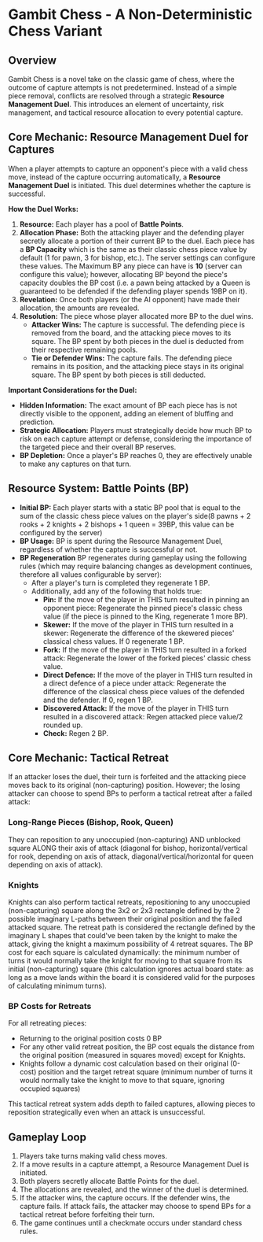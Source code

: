 # Gambit Chess - A Non-Deterministic Chess Variant

## Overview

Gambit Chess is a novel take on the classic game of chess, where the outcome of capture attempts is not predetermined. Instead of a simple piece removal, conflicts are resolved through a strategic **Resource Management Duel**. This introduces an element of uncertainty, risk management, and tactical resource allocation to every potential capture.

## Core Mechanic: Resource Management Duel for Captures

When a player attempts to capture an opponent's piece with a valid chess move, instead of the capture occurring automatically, a **Resource Management Duel** is initiated. This duel determines whether the capture is successful.

**How the Duel Works:**

1.  **Resource:** Each player has a pool of **Battle Points**.
2.  **Allocation Phase:** Both the attacking player and the defending player secretly allocate a portion of their current BP to the duel. Each piece has a **BP Capacity** which is the same as their classic chess piece value by default (1 for pawn, 3 for bishop, etc.). The server settings can configure these values. The Maximum BP any piece can have is **10** (server can configure this value); however, allocating BP beyond the piece's capacity doubles the BP cost (i.e. a pawn being attacked by a Queen is guaranteed to be defended if the defending player spends 19BP on it).
3.  **Revelation:** Once both players (or the AI opponent) have made their allocation, the amounts are revealed.
4.  **Resolution:** The piece whose player allocated more BP to the duel wins.
    * **Attacker Wins:** The capture is successful. The defending piece is removed from the board, and the attacking piece moves to its square. The BP spent by both pieces in the duel is deducted from their respective remaining pools.
    * **Tie or Defender Wins:** The capture fails. The defending piece remains in its position, and the attacking piece stays in its original square. The BP spent by both pieces is still deducted.

**Important Considerations for the Duel:**

* **Hidden Information:** The exact amount of BP each piece has is not directly visible to the opponent, adding an element of bluffing and prediction.
* **Strategic Allocation:** Players must strategically decide how much BP to risk on each capture attempt or defense, considering the importance of the targeted piece and their overall BP reserves.
* **BP Depletion:** Once a player's BP reaches 0, they are effectively unable to make any captures on that turn.

## Resource System: Battle Points (BP)

* **Initial BP:** Each player starts with a static BP pool that is equal to the sum of the classic chess piece values on the player's side(8 pawns + 2 rooks + 2 knights + 2 bishops + 1 queen = 39BP, this value can be configured by the server)
* **BP Usage:** BP is spent during the Resource Management Duel, regardless of whether the capture is successful or not.
* **BP Regeneration** BP regenerates during gameplay using the following rules (which may require balancing changes as development continues, therefore all values configurable by server):
   * After a player's turn is completed they regenerate 1 BP.
   * Additionally, add any of the following that holds true:
      * **Pin:** If the move of the player in THIS turn resulted in pinning an opponent piece: Regenerate the pinned piece's classic chess value (if the piece is pinned to the King, regenerate 1 more BP).
      * **Skewer:** If the move of the player in THIS turn resulted in a skewer: Regenerate the difference of the skewered pieces' classical chess values. If 0 regenerate 1 BP.
      * **Fork:** If the move of the player in THIS turn resulted in a forked attack: Regenerate the lower of the forked pieces' classic chess value.
      * **Direct Defence:** If the move of the player in THIS turn resulted in a direct defence of a piece under attack: Regenerate the difference of the classical chess piece values of the defended and the defender. If 0, regen 1 BP.
      * **Discovered Attack:** If the move of the player in THIS turn resulted in a discovered attack: Regen attacked piece value/2 rounded up.
      * **Check:** Regen 2 BP.

## Core Mechanic: Tactical Retreat

If an attacker loses the duel, their turn is forfeited and the attacking piece moves back to its original (non-capturing) position. However; the losing attacker can choose to spend BPs to perform a tactical retreat after a failed attack:

### Long-Range Pieces (Bishop, Rook, Queen)
They can reposition to any unoccupied (non-capturing) AND unblocked square ALONG their axis of attack (diagonal for bishop, horizontal/vertical for rook, depending on axis of attack, diagonal/vertical/horizontal for queen depending on axis of attack).

### Knights
Knights can also perform tactical retreats, repositioning to any unoccupied (non-capturing) square along the 3x2 or 2x3 rectangle defined by the 2 possible imaginary L-paths between their original position and the failed attacked square. The retreat path is considered the rectangle defined by the imaginary L shapes that could've been taken by the knight to make the attack, giving the knight a maximum possibility of 4 retreat squares. The BP cost for each square is calculated dynamically: the minimum number of turns it would normally take the knight for moving to that square from its initial (non-capturing) square (this calculation ignores actual board state: as long as a move lands within the board it is considered valid for the purposes of calculating minimum turns).

### BP Costs for Retreats
For all retreating pieces:
- Returning to the original position costs 0 BP
- For any other valid retreat position, the BP cost equals the distance from the original position (measured in squares moved) except for Knights.
- Knights follow a dynamic cost calculation based on their original (0-cost) position and the target retreat square (minimum number of turns it would normally take the knight to move to that square, ignoring occupied squares)

This tactical retreat system adds depth to failed captures, allowing pieces to reposition strategically even when an attack is unsuccessful.

## Gameplay Loop

1.  Players take turns making valid chess moves.
2.  If a move results in a capture attempt, a Resource Management Duel is initiated.
3.  Both players secretly allocate Battle Points for the duel.
4.  The allocations are revealed, and the winner of the duel is determined.
5.  If the attacker wins, the capture occurs. If the defender wins, the capture fails. If attack fails, the attacker may choose to spend BPs for a tactical retreat before forfeiting their turn.
6.  The game continues until a checkmate occurs under standard chess rules.